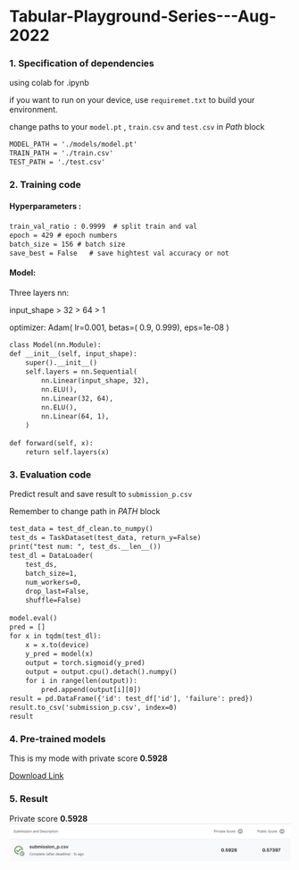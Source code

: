# Tabular-Playground-Series---Aug-2022

### 1. Specification of dependencies

using colab for .ipynb

if you want to run on your device, use `requiremet.txt` to build your environment.

change paths to your `model.pt` , `train.csv` and `test.csv` in *Path* block

    MODEL_PATH = './models/model.pt'
    TRAIN_PATH = './train.csv'
    TEST_PATH = './test.csv'

### 2. Training code

#### Hyperparameters :

    train_val_ratio : 0.9999  # split train and val
    epoch = 429 # epoch numbers
    batch_size = 156 # batch size
    save_best = False   # save hightest val accuracy or not
#### Model:
Three layers nn:

input_shape > 32 > 64 > 1

optimizer: Adam( lr=0.001, betas=( 0.9, 0.999), eps=1e-08 )

    class Model(nn.Module):
    def __init__(self, input_shape):
        super().__init__()
        self.layers = nn.Sequential(
            nn.Linear(input_shape, 32),
            nn.ELU(),
            nn.Linear(32, 64),
            nn.ELU(),
            nn.Linear(64, 1),
        )

    def forward(self, x):
        return self.layers(x)
### 3. Evaluation code

Predict result and save result to `submission_p.csv`

Remember to change path in _PATH_ block

    test_data = test_df_clean.to_numpy()
    test_ds = TaskDataset(test_data, return_y=False)
    print("test num: ", test_ds.__len__())
    test_dl = DataLoader(
        test_ds,
        batch_size=1,
        num_workers=0,
        drop_last=False,
        shuffle=False)

    model.eval()
    pred = []
    for x in tqdm(test_dl):
        x = x.to(device)
        y_pred = model(x)
        output = torch.sigmoid(y_pred)
        output = output.cpu().detach().numpy()
        for i in range(len(output)):
            pred.append(output[i][0])
    result = pd.DataFrame({'id': test_df['id'], 'failure': pred})
    result.to_csv('submission_p.csv', index=0)
    result

### 4. Pre-trained models
This is my mode with private score **0.5928**

[Download Link](https://1drv.ms/u/s!Am-Jv_BeNcKfi7AsJX8IrjYvmqZ0-w?e=A8XNgM)

### 5. Result
Private score **0.5928**
![Result](/result/result.png)